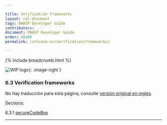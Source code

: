 ```yaml
---

title: Verification Frameworks
layout: col-document
tags: OWASP Developer Guide
contributors:
document: OWASP Developer Guide
order: 48300
permalink: /release-es/verification/frameworks/

---
```


{% include breadcrumb.html %}

<style type="text/css">
.image-right {
  height: 180px;
  display: block;
  margin-left: auto;
  margin-right: auto;
  float: right;
}
</style>

![WIP logo](../../../assets/images/dg_wip.png "Work in progress"){: .image-right }

### 6.3 Verification frameworks

No hay traducción para esta página, consulte [versión original en inglés][release0830].

Sections:

6.3.1 [secureCodeBox](01-secure-codebox.md)  

----

[release0830]: https://github.com/OWASP/www-project-developer-guide/blob/main/release/08-verification/03-frameworks/toc.md
